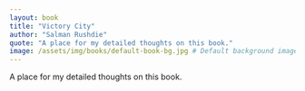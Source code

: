 ```yaml
---
layout: book
title: "Victory City"
author: "Salman Rushdie"
quote: "A place for my detailed thoughts on this book."
image: /assets/img/books/default-book-bg.jpg # Default background image
---
```


A place for my detailed thoughts on this book.
